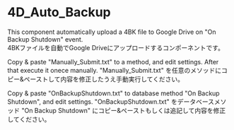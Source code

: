 # 4D_Auto_Backup
This component automatically upload a 4BK file to Google Drive on "On Backup Shutdown" event.  
4BKファイルを自動でGoogle Driveにアップロードするコンポーネントです。

Copy & paste "Manually_Submit.txt" to a method, and edit settings. After that execute it onece manually. 
"Manually_Submit.txt" を任意のメソッドにコピー&ペーストして内容を修正したうえ手動実行してください。

Copy & paste "OnBackupShutdown.txt" to database method "On Backup Shutdown", and edit settings. 
"OnBackupShutdown.txt" をデータベースメソッド "On Backup Shutdown" にコピー&ペーストもしくは追記して内容を修正してください。
